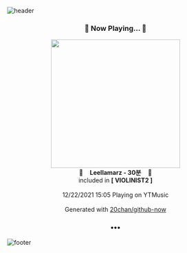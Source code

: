 ![header](https://capsule-render.vercel.app/api?type=wave&height=170&section=header&text=Hi.%20I'm%20SHIFT&fontColor=090707&fontAlignX=45&fontAlignY=65&fontSize=100)

<h3 align="center">🎵 Now Playing... 🎵</h3>
<p align="center">
  <a href="https://music.youtube.com/watch?v=K8rn2EDG_fo">
    <img width="300" src="https://lh3.googleusercontent.com/a5LyGyg7LAspF5MbGdOVg1Xw3nJOLrDJjP7fgDK74v5LInUrCJgI_HGqzktdOx6CjJQIsALM7qG8Ef_J-A">
  </a>
  <br>
  🎵&nbsp&nbsp&nbsp <b>Leellamarz - 30분</b> &nbsp&nbsp&nbsp🎵
  <br>
  included in <b>[ VIOLINIST2 ]</b>
  
  <br />
  <br />
  12/22/2021 15:05 Playing on YTMusic
  <br />
  <br />
  Generated with <a href="https://github.com/20chan/github-now">20chan/github-now</a>
</p>

<h3 align="center">•••</h3>

![footer](https://capsule-render.vercel.app/api?type=wave&height=150&section=footer)
